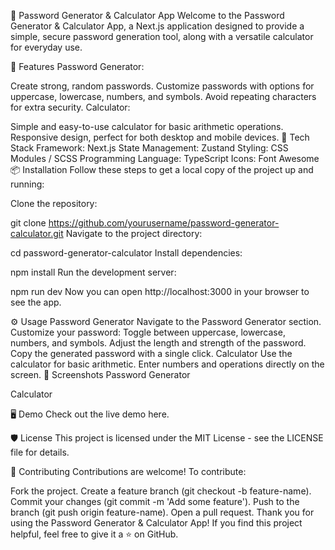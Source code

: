 
🔐 Password Generator & Calculator App
Welcome to the Password Generator & Calculator App, a Next.js application designed to provide a simple, secure password generation tool, along with a versatile calculator for everyday use.

🚀 Features
Password Generator:

Create strong, random passwords.
Customize passwords with options for uppercase, lowercase, numbers, and symbols.
Avoid repeating characters for extra security.
Calculator:

Simple and easy-to-use calculator for basic arithmetic operations.
Responsive design, perfect for both desktop and mobile devices.
🔧 Tech Stack
Framework: Next.js
State Management: Zustand
Styling: CSS Modules / SCSS
Programming Language: TypeScript
Icons: Font Awesome
📦 Installation
Follow these steps to get a local copy of the project up and running:

Clone the repository:

git clone https://github.com/yourusername/password-generator-calculator.git
Navigate to the project directory:

cd password-generator-calculator
Install dependencies:


npm install
Run the development server:

npm run dev
Now you can open http://localhost:3000 in your browser to see the app.

⚙️ Usage
Password Generator
Navigate to the Password Generator section.
Customize your password:
Toggle between uppercase, lowercase, numbers, and symbols.
Adjust the length and strength of the password.
Copy the generated password with a single click.
Calculator
Use the calculator for basic arithmetic.
Enter numbers and operations directly on the screen.
📸 Screenshots
Password Generator

Calculator

🖥️ Demo
Check out the live demo here.

🛡️ License
This project is licensed under the MIT License - see the LICENSE file for details.

🤝 Contributing
Contributions are welcome! To contribute:

Fork the project.
Create a feature branch (git checkout -b feature-name).
Commit your changes (git commit -m 'Add some feature').
Push to the branch (git push origin feature-name).
Open a pull request.
Thank you for using the Password Generator & Calculator App! If you find this project helpful, feel free to give it a ⭐ on GitHub.


